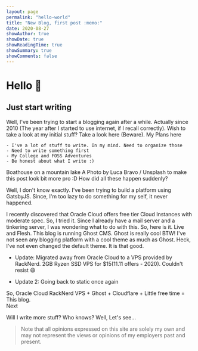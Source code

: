 ```yaml
---
layout: page
permalink: "hello-world"
title: "New Blog, first post :memo:"
date: 2020-08-27
showAuthor: true
showDate: true
showReadingTime: true
showSummary: true
showComments: false
---
```


# Hello :wave:


## Just start writing

Well, I've been trying to start a blogging again after a while. Actually since 2010 (The year after I started to use internet, if I recall correctly). Wish to take a look at my initial stuff? Take a look here (Beware).
My Plans here

    - I've a lot of stuff to write. In my mind. Need to organize those
    - Need to write something first
    - My College and FOSS Adventures
    - Be honest about what I write :)

Boathouse on a mountain lake
A Photo by Luca Bravo / Unsplash to make this post look bit more pro :D
How did all these happen suddenly?

Well, I don't know exactly. I've been trying to build a platform using GatsbyJS. Since, I'm too lazy to do something for my self, it never happened.

I recently discovered that Oracle Cloud offers free tier Cloud Instances with moderate spec. So, I tried it. Since I already have a mail server and a tinkering server, I was wondering what to do with this. So, here is it. Live and Flesh. This blog is running Ghost CMS. Ghost is really cool BTW! I've not seen any blogging platform with a cool theme as much as Ghost. Heck, I've not even changed the default theme. It is that good.

* Update: Migrated away from Oracle Cloud to a VPS provided by RackNerd. 2GB Ryzen SSD VPS for $15(11.11 offers - 2020). Couldn't resist 😄

* Update 2: Going back to static once again

So, Oracle Cloud RackNerd VPS + Ghost + Cloudflare + Little free time = This blog.  
Next

Will I write more stuff? Who knows? Well, Let's see...

>Note that all opinions expressed on this site are solely my own and may not represent the views or opinions of my employers past and present. 